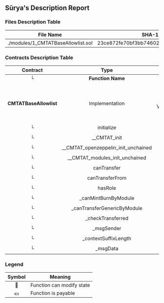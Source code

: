 ## Sūrya's Description Report

### Files Description Table


|  File Name  |  SHA-1 Hash  |
|-------------|--------------|
| ./modules/1_CMTATBaseAllowlist.sol | 23ce872fe70bf3bb746029a8fbd235e9168b46e6 |


### Contracts Description Table


|  Contract  |         Type        |       Bases      |                  |                 |
|:----------:|:-------------------:|:----------------:|:----------------:|:---------------:|
|     └      |  **Function Name**  |  **Visibility**  |  **Mutability**  |  **Modifiers**  |
||||||
| **CMTATBaseAllowlist** | Implementation | Initializable, ContextUpgradeable, CMTATBaseCommon, ValidationModuleAllowlist, ValidationModuleCore, ERC2771Module |||
| └ | initialize | Public ❗️ | 🛑  | initializer |
| └ | __CMTAT_init | Internal 🔒 | 🛑  | onlyInitializing |
| └ | __CMTAT_openzeppelin_init_unchained | Internal 🔒 | 🛑  | onlyInitializing |
| └ | __CMTAT_modules_init_unchained | Internal 🔒 | 🛑  | onlyInitializing |
| └ | canTransfer | Public ❗️ |   |NO❗️ |
| └ | canTransferFrom | Public ❗️ |   |NO❗️ |
| └ | hasRole | Public ❗️ |   |NO❗️ |
| └ | _canMintBurnByModule | Internal 🔒 |   | |
| └ | _canTransferGenericByModule | Internal 🔒 |   | |
| └ | _checkTransferred | Internal 🔒 | 🛑  | |
| └ | _msgSender | Internal 🔒 |   | |
| └ | _contextSuffixLength | Internal 🔒 |   | |
| └ | _msgData | Internal 🔒 |   | |


### Legend

|  Symbol  |  Meaning  |
|:--------:|-----------|
|    🛑    | Function can modify state |
|    💵    | Function is payable |
